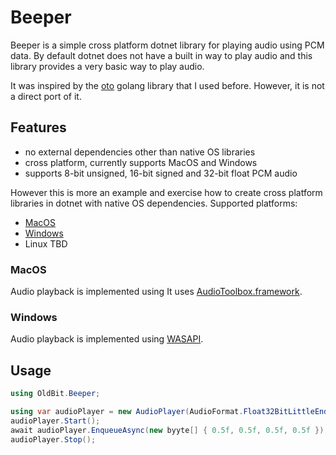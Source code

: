 # Beeper

Beeper is a simple cross platform dotnet library for playing audio using PCM data. By default dotnet does not have a built in 
way to play audio and this library provides a very basic way to play audio.

It was inspired by the [oto](https://github.com/ebitengine/oto) golang library that I used before. However, it is not a direct port of it.

## Features
- no external dependencies other than native OS libraries
- cross platform, currently supports MacOS and Windows
- supports 8-bit unsigned, 16-bit signed and 32-bit float PCM audio

However this is more an example and exercise how to create cross platform libraries in dotnet with native OS dependencies.
Supported platforms:
- [MacOS](#MacOS)
- [Windows](#Windows)
- Linux TBD

### MacOS
Audio playback is implemented using It uses [AudioToolbox.framework](https://developer.apple.com/documentation/audiotoolbox).

### Windows
Audio playback is implemented using [WASAPI](https://docs.microsoft.com/en-us/windows/win32/coreaudio/wasapi).

## Usage

```csharp
using OldBit.Beeper;

using var audioPlayer = new AudioPlayer(AudioFormat.Float32BitLittleEndian, 44100, 2);
audioPlayer.Start();
await audioPlayer.EnqueueAsync(new byyte[] { 0.5f, 0.5f, 0.5f, 0.5f });
audioPlayer.Stop();
```

